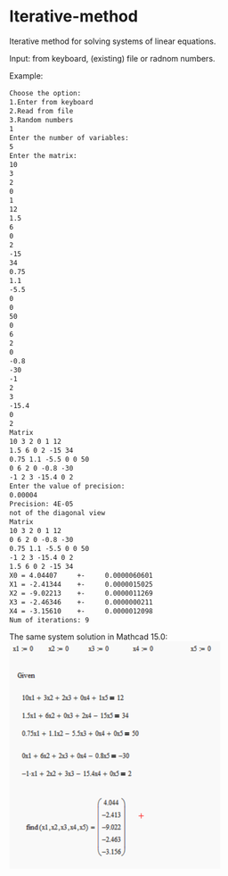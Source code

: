 # Iterative-method
Iterative method for solving systems of linear equations.

Input: from keyboard, (existing) file or radnom numbers.

Example:

```
Choose the option:
1.Enter from keyboard
2.Read from file
3.Random numbers
1
Enter the number of variables:
5
Enter the matrix:
10
3
2
0
1
12
1.5
6
0
2
-15
34
0.75
1.1
-5.5
0
0
50
0
6
2
0
-0.8
-30
-1
2
3
-15.4
0
2
Matrix
10 3 2 0 1 12
1.5 6 0 2 -15 34
0.75 1.1 -5.5 0 0 50
0 6 2 0 -0.8 -30
-1 2 3 -15.4 0 2
Enter the value of precision:
0.00004
Precision: 4E-05
not of the diagonal view
Matrix
10 3 2 0 1 12
0 6 2 0 -0.8 -30
0.75 1.1 -5.5 0 0 50
-1 2 3 -15.4 0 2
1.5 6 0 2 -15 34
X0 = 4.04407     +-     0.0000060601
X1 = -2.41344    +-     0.0000015025
X2 = -9.02213    +-     0.0000011269
X3 = -2.46346    +-     0.0000000211
X4 = -3.15610    +-     0.0000012098
Num of iterations: 9
```

The same system solution in Mathcad 15.0:
![Alt text](./img.png?raw=true "Mathcad solution")
